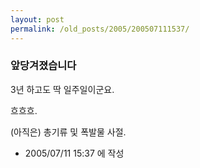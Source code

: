 ```yaml
---
layout: post
permalink: /old_posts/2005/200507111537/
---
```


### 앞당겨졌습니다

3년 하고도 딱 일주일이군요.

흐흐흐.

(아직은) 총기류 및 폭발물 사절.





- 2005/07/11 15:37 에 작성